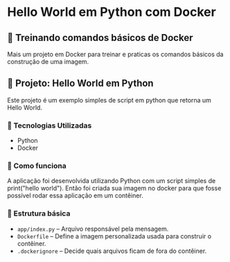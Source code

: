 # Hello World em Python com Docker

## 💪 Treinando comandos básicos de Docker

Mais um projeto em Docker para treinar e praticas os comandos básicos da construção de uma imagem.

## 🧪 Projeto: Hello World em Python

Este projeto é um exemplo simples de script em python que retorna um Hello World.

### 🔧 Tecnologias Utilizadas

- Python 
- Docker

### 🚀 Como funciona

A aplicação foi desenvolvida utilizando Python com um script simples de print("hello world"). Então foi criada sua imagem no docker para que fosse possível rodar essa aplicação em um contêiner.


### 📁 Estrutura básica

- `app/index.py` – Arquivo responsável pela mensagem.
- `Dockerfile` – Define a imagem personalizada usada para construir o contêiner.
- `.dockerignore` – Decide quais arquivos ficam de fora do contêiner.
